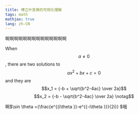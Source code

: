 ```yaml
---
title: 傅立叶变换的可视化理解
tags: math
mathjax: true
lang: zh-CN
---
```


啊啊啊啊啊啊啊啊啊啊啊啊啊啊
<!--more-->


When $$a \ne 0$$, there are two solutions to $$ax^2 + bx + c = 0$$ and they are
$$x_1 = {-b + \sqrt{b^2-4ac} \over 2a}$$
$$x_2 = {-b - \sqrt{b^2-4ac} \over 2a} \notag$$


啊$\sin \theta ={\frac{e^{{i\theta }}-e^{{-i\theta }}}{2i}} $哦


